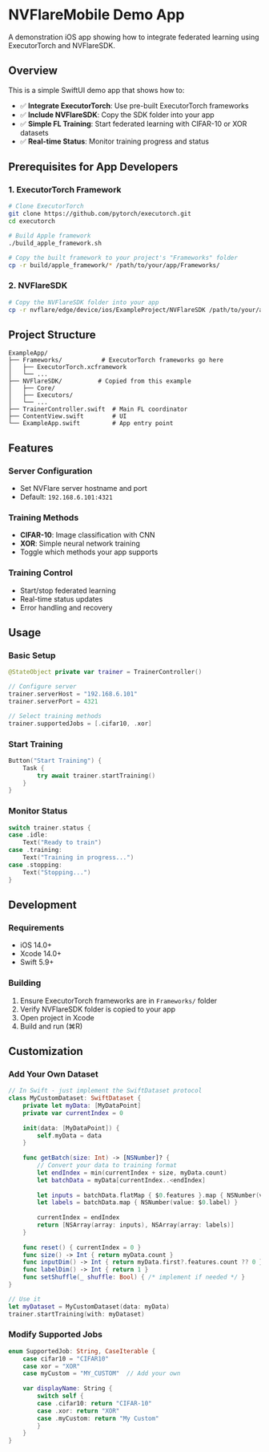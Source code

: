# NVFlareMobile Demo App

A demonstration iOS app showing how to integrate federated learning using ExecutorTorch and NVFlareSDK.

## Overview

This is a simple SwiftUI demo app that shows how to:
- ✅ **Integrate ExecutorTorch**: Use pre-built ExecutorTorch frameworks
- ✅ **Include NVFlareSDK**: Copy the SDK folder into your app
- ✅ **Simple FL Training**: Start federated learning with CIFAR-10 or XOR datasets
- ✅ **Real-time Status**: Monitor training progress and status

## Prerequisites for App Developers

### 1. ExecutorTorch Framework
```bash
# Clone ExecutorTorch
git clone https://github.com/pytorch/executorch.git
cd executorch

# Build Apple framework
./build_apple_framework.sh

# Copy the built framework to your project's "Frameworks" folder
cp -r build/apple_framework/* /path/to/your/app/Frameworks/
```

### 2. NVFlareSDK
```bash
# Copy the NVFlareSDK folder into your app
cp -r nvflare/edge/device/ios/ExampleProject/NVFlareSDK /path/to/your/app/
```

## Project Structure

```
ExampleApp/
├── Frameworks/           # ExecutorTorch frameworks go here
│   ├── ExecutorTorch.xcframework
│   └── ...
├── NVFlareSDK/          # Copied from this example
│   ├── Core/
│   ├── Executors/
│   └── ...
├── TrainerController.swift  # Main FL coordinator
├── ContentView.swift        # UI
└── ExampleApp.swift         # App entry point
```

## Features

### Server Configuration
- Set NVFlare server hostname and port
- Default: `192.168.6.101:4321`

### Training Methods
- **CIFAR-10**: Image classification with CNN
- **XOR**: Simple neural network training
- Toggle which methods your app supports

### Training Control
- Start/stop federated learning
- Real-time status updates
- Error handling and recovery

## Usage

### Basic Setup
```swift
@StateObject private var trainer = TrainerController()

// Configure server
trainer.serverHost = "192.168.6.101"
trainer.serverPort = 4321

// Select training methods
trainer.supportedJobs = [.cifar10, .xor]
```

### Start Training
```swift
Button("Start Training") {
    Task {
        try await trainer.startTraining()
    }
}
```

### Monitor Status
```swift
switch trainer.status {
case .idle:
    Text("Ready to train")
case .training:
    Text("Training in progress...")
case .stopping:
    Text("Stopping...")
}
```

## Development

### Requirements
- iOS 14.0+
- Xcode 14.0+
- Swift 5.9+

### Building
1. Ensure ExecutorTorch frameworks are in `Frameworks/` folder
2. Verify NVFlareSDK folder is copied to your app
3. Open project in Xcode
4. Build and run (⌘R)

## Customization

### Add Your Own Dataset
```swift
// In Swift - just implement the SwiftDataset protocol
class MyCustomDataset: SwiftDataset {
    private let myData: [MyDataPoint]
    private var currentIndex = 0
    
    init(data: [MyDataPoint]) {
        self.myData = data
    }
    
    func getBatch(size: Int) -> [NSNumber]? {
        // Convert your data to training format
        let endIndex = min(currentIndex + size, myData.count)
        let batchData = myData[currentIndex..<endIndex]
        
        let inputs = batchData.flatMap { $0.features }.map { NSNumber(value: $0) }
        let labels = batchData.map { NSNumber(value: $0.label) }
        
        currentIndex = endIndex
        return [NSArray(array: inputs), NSArray(array: labels)]
    }
    
    func reset() { currentIndex = 0 }
    func size() -> Int { return myData.count }
    func inputDim() -> Int { return myData.first?.features.count ?? 0 }
    func labelDim() -> Int { return 1 }
    func setShuffle(_ shuffle: Bool) { /* implement if needed */ }
}

// Use it
let myDataset = MyCustomDataset(data: myData)
trainer.startTraining(with: myDataset)
```

### Modify Supported Jobs
```swift
enum SupportedJob: String, CaseIterable {
    case cifar10 = "CIFAR10"
    case xor = "XOR"
    case myCustom = "MY_CUSTOM"  // Add your own
    
    var displayName: String {
        switch self {
        case .cifar10: return "CIFAR-10"
        case .xor: return "XOR"
        case .myCustom: return "My Custom"
        }
    }
}
```

